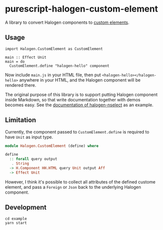 # purescript-halogen-custom-element

A library to convert Halogen components to [custom elements](https://developer.mozilla.org/en-US/docs/Web/Web_Components/Using_custom_elements).

## Usage

```
import Halogen.CustomElement as CustomElement

main :: Effect Unit
main = do
  CustomElement.define "halogen-hello" component
```

Now include `main.js` in your HTML file, then put `<halogen-hello></halogen-hello>` anywhere in your HTML, and the Halogen component will be rendered there.

The original purpose of this library is to support putting Halogen component inside Markdown, so that write documentation together with demos becomes easy. See the [documentation of halogen-nselect](https://nonbili.github.io/purescript-halogen-nselect/) as an example.

## Limitation

Currently, the component passed to `CustomElement.define` is required to have `Unit` as input type.

```purescript
module Halogen.CustomElement (define) where

define
  :: forall query output
   . String
  -> H.Component HH.HTML query Unit output Aff
  -> Effect Unit
```

However, I think it's possible to collect all attributes of the defined custome element, and pass a `Foreign` or `Json` back to the underlying Halogen component.


## Development

```
cd example
yarn start
```
